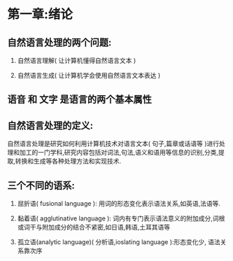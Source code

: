 # 第一章:绪论

## 自然语言处理的两个问题:

1. 自然语言理解( 让计算机懂得自然语言文本 )

2. 自然语言生成( 让计算机学会使用自然语言文本表达 )

## 语音 和 文字 是语言的两个基本属性

## 自然语言处理的定义:

自然语言处理是研究如何利用计算机技术对语言文本( 句子,篇章或话语等 )进行处理和加工的一门学科,研究内容包括对词法,句法,语义和语用等信息的识别,分类,提取,转换和生成等各种处理方法和实现技术.

## 三个不同的语系:

1. 屈折语( fusional language ): 用词的形态变化表示语法关系,如英语,法语等.

2. 黏着语( agglutinative language ): 词内有专门表示语法意义的附加成分,词根或词干与附加成分的结合不紧密,如日语,韩语,土耳其语等

3. 孤立语(analytic language)( 分析语,ioslating language ):形态变化少, 语法关系靠次序
